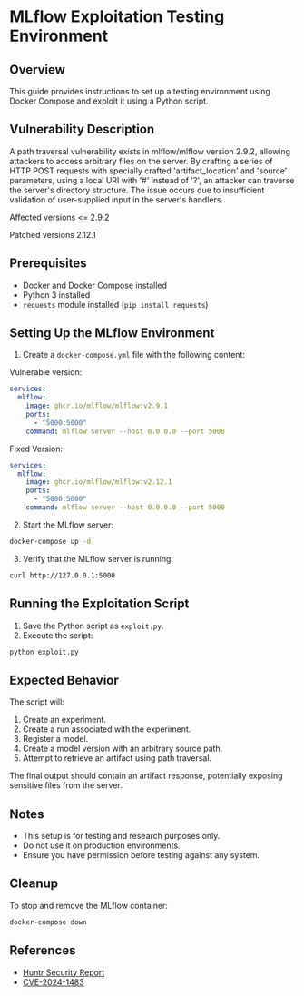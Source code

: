 # MLflow Exploitation Testing Environment

## Overview
This guide provides instructions to set up a testing environment using Docker Compose and exploit it using a Python script.

## Vulnerability Description
A path traversal vulnerability exists in mlflow/mlflow version 2.9.2, allowing attackers to access arbitrary files on the server. By crafting a series of HTTP POST requests with specially crafted 'artifact_location' and 'source' parameters, using a local URI with '#' instead of '?', an attacker can traverse the server's directory structure. The issue occurs due to insufficient validation of user-supplied input in the server's handlers.

Affected versions
<= 2.9.2

Patched versions
2.12.1

## Prerequisites
- Docker and Docker Compose installed
- Python 3 installed
- `requests` module installed (`pip install requests`)

## Setting Up the MLflow Environment

1. Create a `docker-compose.yml` file with the following content:


Vulnerable version:
```yaml
services:
  mlflow:
    image: ghcr.io/mlflow/mlflow:v2.9.1
    ports:
      - "5000:5000"
    command: mlflow server --host 0.0.0.0 --port 5000
```

Fixed Version:
```yaml
services:
  mlflow:
    image: ghcr.io/mlflow/mlflow:v2.12.1
    ports:
      - "5000:5000"
    command: mlflow server --host 0.0.0.0 --port 5000
```

2. Start the MLflow server:

```sh
docker-compose up -d
```

3. Verify that the MLflow server is running:

```sh
curl http://127.0.0.1:5000
```

## Running the Exploitation Script

1. Save the Python script as `exploit.py`.
2. Execute the script:

```sh
python exploit.py
```

## Expected Behavior
The script will:
1. Create an experiment.
2. Create a run associated with the experiment.
3. Register a model.
4. Create a model version with an arbitrary source path.
5. Attempt to retrieve an artifact using path traversal.

The final output should contain an artifact response, potentially exposing sensitive files from the server.

## Notes
- This setup is for testing and research purposes only.
- Do not use it on production environments.
- Ensure you have permission before testing against any system.

## Cleanup
To stop and remove the MLflow container:

```sh
docker-compose down
```

## References
- [Huntr Security Report](https://huntr.com/bounties/52a3855d-93ff-4460-ac24-9c7e4334198d)
- [CVE-2024-1483](https://www.cve.org/CVERecord?id=CVE-2024-1483)

